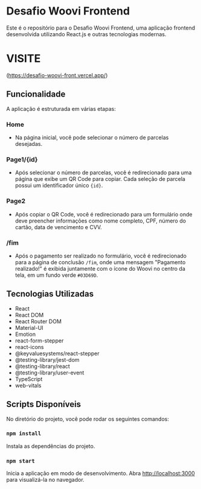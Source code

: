 # Desafio Woovi Frontend

Este é o repositório para o Desafio Woovi Frontend, uma aplicação frontend desenvolvida utilizando React.js e outras tecnologias modernas.

# VISITE 
(https://desafio-woovi-front.vercel.app/)

## Funcionalidade

A aplicação é estruturada em várias etapas:

### Home

- Na página inicial, você pode selecionar o número de parcelas desejadas.

### Page1/{id}

- Após selecionar o número de parcelas, você é redirecionado para uma página que exibe um QR Code para copiar. Cada seleção de parcela possui um identificador único `{id}`.

### Page2

- Após copiar o QR Code, você é redirecionado para um formulário onde deve preencher informações como nome completo, CPF, número do cartão, data de vencimento e CVV.

### /fim

- Após o pagamento ser realizado no formulário, você é redirecionado para a página de conclusão `/fim`, onde uma mensagem "Pagamento realizado!" é exibida juntamente com o ícone do Woovi no centro da tela, em um fundo verde `#03D69D`.

## Tecnologias Utilizadas

- React
- React DOM
- React Router DOM
- Material-UI
- Emotion
- react-form-stepper
- react-icons
- @keyvaluesystems/react-stepper
- @testing-library/jest-dom
- @testing-library/react
- @testing-library/user-event
- TypeScript
- web-vitals

## Scripts Disponíveis

No diretório do projeto, você pode rodar os seguintes comandos:

### `npm install`

Instala as dependências do projeto.

### `npm start`

Inicia a aplicação em modo de desenvolvimento.
Abra [http://localhost:3000](http://localhost:3000) para visualizá-la no navegador.